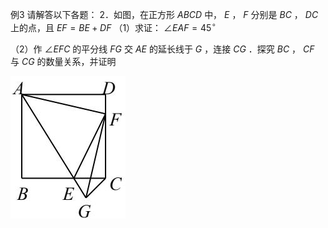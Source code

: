 例3 请解答以下各题： 2．如图，在正方形 $A B C D$ 中， $E$ ， $F$ 分别是 $B C$ ， $D C$ 上的点，且 $E F { = } B E { + } D F$
（1）求证： $\angle E A F { = } 4 5 ^ { \circ }$

（2）作 $\angle E F C$ 的平分线 $F G$ 交 $A E$ 的延长线于 $G$ ，连接 $C G$ ．探究 $B C$ ， $C F$ 与 $C G$ 的数量关系，并证明

![](<../../qs_image_DB/专题1-1_一网打尽全等三角形模型_·十个模型（解析版）/7d60218f47bae095b816d3bcc2f71eb84f7dfbdaadc7925a601ffee8c075465c.jpg>)

